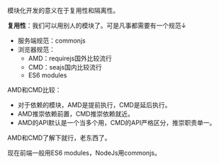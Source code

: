 模块化开发的意义在于复用性和隔离性。



**复用性**：我们可以用别人的模块了。可是凡事都需要有一个规范↓

- 服务端规范：commonjs
- 浏览器规范：
  - AMD：requirejs国外比较流行
  - CMD：seajs国内比较流行
  - ES6 modules

AMD和CMD比较：

- 对于依赖的模块，AMD是提前执行，CMD是延后执行。
- AMD推崇依赖前置，CMD推崇依赖就近。
- AMD的API默认是一个当多个用，CMD的API严格区分，推崇职责单一。



AMD和CMD了解下就行，老东西了。

现在前端一般用ES6 modules，NodeJs用commonjs。


